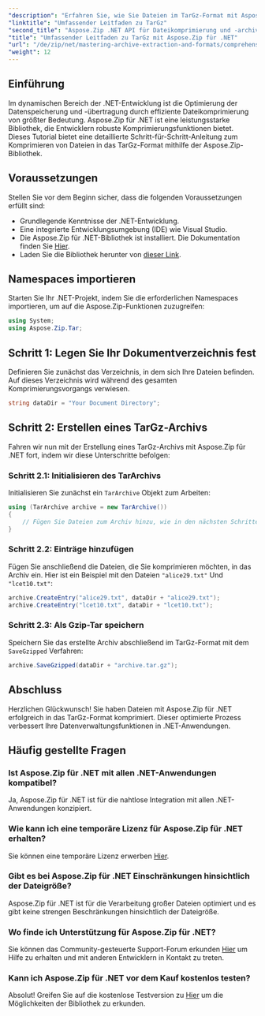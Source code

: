 ```yaml
---
"description": "Erfahren Sie, wie Sie Dateien im TarGz-Format mit Aspose.Zip für .NET effizient komprimieren. Dieses ausführliche Tutorial deckt alles ab, von der Einrichtung Ihrer Umgebung."
"linktitle": "Umfassender Leitfaden zu TarGz"
"second_title": "Aspose.Zip .NET API für Dateikomprimierung und -archivierung"
"title": "Umfassender Leitfaden zu TarGz mit Aspose.Zip für .NET"
"url": "/de/zip/net/mastering-archive-extraction-and-formats/comprehensive-guide-to-tar-gz/"
"weight": 12
---
```


## Einführung

Im dynamischen Bereich der .NET-Entwicklung ist die Optimierung der Datenspeicherung und -übertragung durch effiziente Dateikomprimierung von größter Bedeutung. Aspose.Zip für .NET ist eine leistungsstarke Bibliothek, die Entwicklern robuste Komprimierungsfunktionen bietet. Dieses Tutorial bietet eine detaillierte Schritt-für-Schritt-Anleitung zum Komprimieren von Dateien in das TarGz-Format mithilfe der Aspose.Zip-Bibliothek.

## Voraussetzungen

Stellen Sie vor dem Beginn sicher, dass die folgenden Voraussetzungen erfüllt sind:

- Grundlegende Kenntnisse der .NET-Entwicklung.
- Eine integrierte Entwicklungsumgebung (IDE) wie Visual Studio.
- Die Aspose.Zip für .NET-Bibliothek ist installiert. Die Dokumentation finden Sie [Hier](https://reference.aspose.com/zip/net/).
- Laden Sie die Bibliothek herunter von [dieser Link](https://releases.aspose.com/zip/net/).

## Namespaces importieren

Starten Sie Ihr .NET-Projekt, indem Sie die erforderlichen Namespaces importieren, um auf die Aspose.Zip-Funktionen zuzugreifen:

```csharp
using System;
using Aspose.Zip.Tar;
```

## Schritt 1: Legen Sie Ihr Dokumentverzeichnis fest

Definieren Sie zunächst das Verzeichnis, in dem sich Ihre Dateien befinden. Auf dieses Verzeichnis wird während des gesamten Komprimierungsvorgangs verwiesen.

```csharp
string dataDir = "Your Document Directory";
```

## Schritt 2: Erstellen eines TarGz-Archivs

Fahren wir nun mit der Erstellung eines TarGz-Archivs mit Aspose.Zip für .NET fort, indem wir diese Unterschritte befolgen:

### Schritt 2.1: Initialisieren des TarArchivs

Initialisieren Sie zunächst ein `TarArchive` Objekt zum Arbeiten:

```csharp
using (TarArchive archive = new TarArchive())
{
    // Fügen Sie Dateien zum Archiv hinzu, wie in den nächsten Schritten beschrieben
}
```

### Schritt 2.2: Einträge hinzufügen

Fügen Sie anschließend die Dateien, die Sie komprimieren möchten, in das Archiv ein. Hier ist ein Beispiel mit den Dateien `"alice29.txt"` Und `"lcet10.txt"`:

```csharp
archive.CreateEntry("alice29.txt", dataDir + "alice29.txt");
archive.CreateEntry("lcet10.txt", dataDir + "lcet10.txt");
```

### Schritt 2.3: Als Gzip-Tar speichern

Speichern Sie das erstellte Archiv abschließend im TarGz-Format mit dem `SaveGzipped` Verfahren:

```csharp
archive.SaveGzipped(dataDir + "archive.tar.gz");
```

## Abschluss

Herzlichen Glückwunsch! Sie haben Dateien mit Aspose.Zip für .NET erfolgreich in das TarGz-Format komprimiert. Dieser optimierte Prozess verbessert Ihre Datenverwaltungsfunktionen in .NET-Anwendungen.

## Häufig gestellte Fragen

### Ist Aspose.Zip für .NET mit allen .NET-Anwendungen kompatibel?
Ja, Aspose.Zip für .NET ist für die nahtlose Integration mit allen .NET-Anwendungen konzipiert.

### Wie kann ich eine temporäre Lizenz für Aspose.Zip für .NET erhalten?
Sie können eine temporäre Lizenz erwerben [Hier](https://purchase.conholdate.com/temporary-license/).

### Gibt es bei Aspose.Zip für .NET Einschränkungen hinsichtlich der Dateigröße?
Aspose.Zip für .NET ist für die Verarbeitung großer Dateien optimiert und es gibt keine strengen Beschränkungen hinsichtlich der Dateigröße.

### Wo finde ich Unterstützung für Aspose.Zip für .NET?
Sie können das Community-gesteuerte Support-Forum erkunden [Hier](https://forum.aspose.com/c/zip/37) um Hilfe zu erhalten und mit anderen Entwicklern in Kontakt zu treten.

### Kann ich Aspose.Zip für .NET vor dem Kauf kostenlos testen?
Absolut! Greifen Sie auf die kostenlose Testversion zu [Hier](https://releases.aspose.com/zip/net) um die Möglichkeiten der Bibliothek zu erkunden.